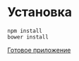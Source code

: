 # Установка

```
npm install
bower install
```


[ Готовое приложение ](http://www.nestoria.co.uk/london/property/rent)
